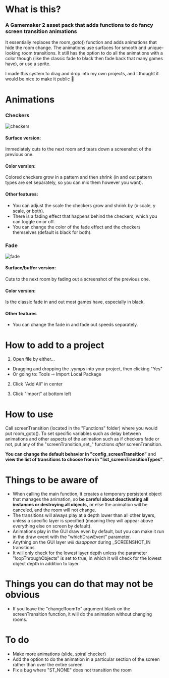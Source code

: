 # What is this?
### **A Gamemaker 2 asset pack that adds functions to do fancy screen transition animations**

It essentially replaces the room_goto() function and adds animations that hide the room change. The animations use surfaces for smooth and unique-looking room transitions. It still has the option to do all the animations with a color though (like the classic fade to black then fade back that many games have), or use a sprite.

I made this system to drag and drop into my own projects, and I thought it would be nice to make it public 💚
# Animations

### Checkers
![checkers](https://i.giphy.com/media/v1.Y2lkPTc5MGI3NjExaDdzcWtubDUwaHlsc24yZHR6aGg4OThtampyYWwwM3hnc3A4eWxzNiZlcD12MV9pbnRlcm5hbF9naWZfYnlfaWQmY3Q9Zw/56jEpCjNjRJda4Wwvy/giphy.gif)

#### Surface version: 
Immediately cuts to the next room and tears down a screenshot of the previous one.

#### Color version: 
Colored checkers grow in a pattern and then shrink (in and out pattern types are set separately, so you can mix them however you want).

#### Other features:
- You can adjust the scale the checkers grow and shrink by (x scale, y scale, or both).
- There is a fading effect that happens behind the checkers, which you can toggle on or off.
- You can change the color of the fade effect and the checkers themselves (default is black for both).

### Fade
![fade](https://i.giphy.com/media/v1.Y2lkPTc5MGI3NjExeDFxOXFnbXE2M2hwcjc2aTQ4aGU1bGM5N2VlaDZ2NmZmZ3g4dHhsdyZlcD12MV9pbnRlcm5hbF9naWZfYnlfaWQmY3Q9Zw/50cEFPLpVgmyRxpDGV/giphy.gif)

#### Surface/buffer version: 
Cuts to the next room by fading out a screenshot of the previous one.

#### Color version: 
Is the classic fade in and out most games have, especially in black.

#### Other features
- You can change the fade in and fade out speeds separately.
  
# How to add to a project
1. Open file by either...
- Dragging and dropping the .yymps into your project, then clicking "Yes"
- Or going to: Tools ⇾ Import Local Package

2. Click "Add All" in center

3. Click "Import" at bottom left
# How to use
Call screenTransition (located in the "Functions" folder) where you would put room_goto(). To set specific variables such as delay between animations and other aspects of the animation such as if checkers fade or not, put any of the "screenTransition_set_" functions _after_ screenTransition.

**You can change the default behavior in "config_screenTransition"** and **view the list of transitions to choose from in "list_screenTransitionTypes"**.

# Things to be aware of
- When calling the main function, it creates a temporary persistent object that manages the animation, so **be careful about deactivating all instances or destroying all objects,** or else the animation will be canceled, and the room will not change.
- The transitions will always play at a depth lower than all other layers, unless a specific layer is specified (meaning they will appear above everything else on screen by default).
- Animations play in the GUI draw even by default, but you can make it run in the draw event with the "whichDrawEvent" parameter.
- Anything on the GUI layer _will disappear_ during _SCREENSHOT_IN transitions
- It will only check for the lowest layer depth unless the parameter "loopThroughObjects" is set to true, in which it will check for the lowest object depth in addition to layer.

# Things you can do that may not be obvious
- If you leave the "changeRoomTo" argument blank on the screenTransition function, it will do the animation without changing rooms.
  
# To do
- Make more animations (slide, spiral checker)
- Add the option to do the animation in a particular section of the screen rather than over the entire screen
- Fix a bug where "ST_NONE" does not transition the room
